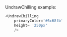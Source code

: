UndrawChilling example:
```js 
<UndrawChilling
    primaryColor='#6c68fb'
    height= '250px'
    />
```